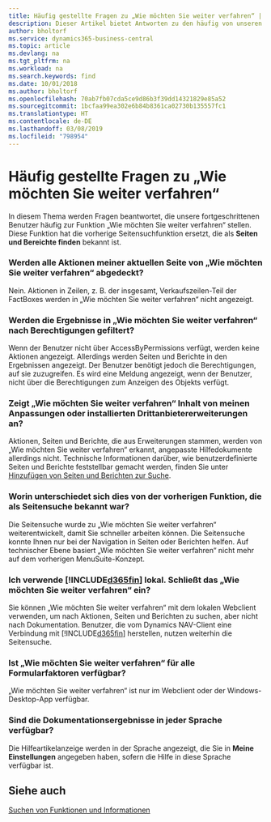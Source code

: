 ```yaml
---
title: Häufig gestellte Fragen zu „Wie möchten Sie weiter verfahren“ | Microsoft Docs
description: Dieser Artikel bietet Antworten zu den häufig von unseren Partner und Debitoren über „Wie möchten Sie weiter verfahren“ gestellten Fragen.
author: bholtorf
ms.service: dynamics365-business-central
ms.topic: article
ms.devlang: na
ms.tgt_pltfrm: na
ms.workload: na
ms.search.keywords: find
ms.date: 10/01/2018
ms.author: bholtorf
ms.openlocfilehash: 70ab7fb07cda5ce9d86b3f39dd14321829e85a52
ms.sourcegitcommit: 1bcfaa99ea302e6b84b8361ca02730b135557fc1
ms.translationtype: HT
ms.contentlocale: de-DE
ms.lasthandoff: 03/08/2019
ms.locfileid: "798954"
---
```

# <a name="tell-me-faq"></a>Häufig gestellte Fragen zu „Wie möchten Sie weiter verfahren“
In diesem Thema werden Fragen beantwortet, die unsere fortgeschrittenen Benutzer häufig zur Funktion „Wie möchten Sie weiter verfahren“ stellen. Diese Funktion hat die vorherige Seitensuchfunktion ersetzt, die als **Seiten und Bereichte finden** bekannt ist.

### <a name="are-all-actions-from-my-current-page-discoverable-in-tell-me"></a>Werden alle Aktionen meiner aktuellen Seite von „Wie möchten Sie weiter verfahren“ abgedeckt?
Nein. Aktionen in Zeilen, z. B. der insgesamt, Verkaufszeilen-Teil der FactBoxes werden in „Wie möchten Sie weiter verfahren“ nicht angezeigt.

### <a name="are-the-results-in-tell-me-filtered-by-permissions"></a>Werden die Ergebnisse in „Wie möchten Sie weiter verfahren“ nach Berechtigungen gefiltert?
Wenn der Benutzer nicht über AccessByPermissions verfügt, werden keine Aktionen angezeigt. Allerdings werden Seiten und Berichte in den Ergebnissen angezeigt. Der Benutzer benötigt jedoch die Berechtigungen, auf sie zuzugreifen. Es wird eine Meldung angezeigt, wenn der Benutzer, nicht über die Berechtigungen zum Anzeigen des Objekts verfügt.

### <a name="does-tell-me-display-content-from-my-customizations-or-installed-third-party-extensions"></a>Zeigt „Wie möchten Sie weiter verfahren“ Inhalt von meinen Anpassungen oder installierten Drittanbietererweiterungen an?
Aktionen, Seiten und Berichte, die aus Erweiterungen stammen, werden von „Wie möchten Sie weiter verfahren“ erkannt, angepasste Hilfedokumente allerdings nicht. Technische Informationen darüber, wie benutzerdefinierte Seiten und Berichte feststellbar gemacht werden, finden Sie unter [Hinzufügen von Seiten und Berichten zur Suche](/dynamics365/business-central/dev-itpro/developer/devenv-al-menusuite-functionality).

### <a name="what-makes-this-different-from-what-was-previously-known-as-page-search"></a>Worin unterschiedet sich dies von der vorherigen Funktion, die als Seitensuche bekannt war?
Die Seitensuche wurde zu „Wie möchten Sie weiter verfahren“ weiterentwickelt, damit Sie schneller arbeiten können. Die Seitensuche konnte Ihnen nur bei der Navigation in Seiten oder Berichten helfen. Auf technischer Ebene basiert „Wie möchten Sie weiter verfahren“ nicht mehr auf dem vorherigen MenuSuite-Konzept.

### <a name="i-use-on-premises-included365finincludesd365finmdmd-does-that-include-tell-me"></a>Ich verwende [!INCLUDE[d365fin](includes/d365fin_md.md)] lokal. Schließt das „Wie möchten Sie weiter verfahren“ ein?
Sie können „Wie möchten Sie weiter verfahren“ mit dem lokalen Webclient verwenden, um nach Aktionen, Seiten und Berichten zu suchen, aber nicht nach Dokumentation. Benutzer, die vom Dynamics NAV-Client eine Verbindung mit [!INCLUDE[d365fin](includes/d365fin_md.md)] herstellen, nutzen weiterhin die Seitensuche.

### <a name="is-tell-me-available-for-all-form-factors"></a>Ist „Wie möchten Sie weiter verfahren“ für alle Formularfaktoren verfügbar?
„Wie möchten Sie weiter verfahren“ ist nur im Webclient oder der Windows-Desktop-App verfügbar.

### <a name="are-the-documentation-results-available-in-any-language"></a>Sind die Dokumentationsergebnisse in jeder Sprache verfügbar?
Die Hilfeartikelanzeige werden in der Sprache angezeigt, die Sie in **Meine Einstellungen** angegeben haben, sofern die Hilfe in diese Sprache verfügbar ist.

## <a name="see-also"></a>Siehe auch  
[Suchen von Funktionen und Informationen](ui-search.md)
